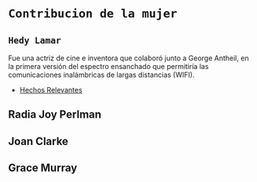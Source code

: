 # `Contribucion de la mujer`

## `Hedy Lamar`
  Fue una actriz de cine e inventora que colaboró junto a George Antheil, en la primera versión del espectro ensanchado que permitiría las comunicaciones inalámbricas de largas distancias (WIFI).
- [Hechos Relevantes](HedyLamar/hedylamar.md)
  
## Radia Joy Perlman

## Joan Clarke

## Grace Murray
